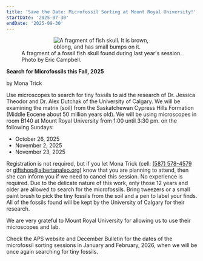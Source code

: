 ```yaml
---
title: 'Save the Date: Microfossil Sorting at Mount Royal University!'
startDate: '2025-07-30'
endDate: '2025-09-30'
---
```


<figure style="display:flex; align-items: center; justify-content: center; flex-direction: column;">
    <img src="/events/2025/fishSkull.jpeg" alt="A fragment of fish skull. It is brown, oblong, and has small bumps on it." style="max-width: 60%;">
    <figcaption>A fragment of a fossil fish skull found during last year's session. Photo by Eric Campbell.</figcaption>
</figure>

**Search for Microfossils this Fall, 2025**

by Mona Trick

Use microscopes to search for tiny fossils to aid the research of Dr. Jessica Theodor and Dr. Alex Dutchak of the University of Calgary. We will be examining the matrix (soil) from the Saskatchewan Cypress Hills Formation (Middle Eocene about 50 million years old). We will be using microscopes in room B140 at Mount Royal University from 1:00 until 3:30 pm. on the following Sundays:

-   October 26, 2025
-   November 2, 2025
-   November 23, 2025

Registration is not required, but if you let Mona Trick (cell: <a href="tel:(587) 578-4579">(587) 578-4579</a> or giftshop@albertapaleo.org) know that you are planning to attend, then she can inform you if we need to cancel this session. No experience is required. Due to the delicate nature of this work, only those 12 years and older are allowed to search for the microfossils. Bring tweezers or a small paint brush to pick the tiny fossils from the soil and a pen to label your finds. All of the fossils found will be kept by the University of Calgary for their research.

We are very grateful to Mount Royal University for allowing us to use their microscopes and lab.

Check the APS website and December Bulletin for the dates of the microfossil sorting sessions in January and February, 2026, when we will be once again searching for tiny fossils.
